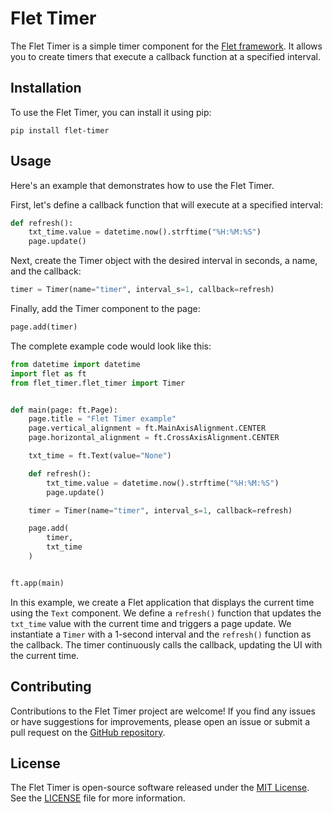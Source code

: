 # Flet Timer

The Flet Timer is a simple timer component for the [Flet framework](https://flet.dev/). It allows you to create timers that execute a callback function at a specified interval.

## Installation

To use the Flet Timer, you can install it using pip:

```
pip install flet-timer
```

## Usage

Here's an example that demonstrates how to use the Flet Timer.

First, let's define a callback function that will execute at a specified interval:

```python
def refresh():
    txt_time.value = datetime.now().strftime("%H:%M:%S")
    page.update()
```

Next, create the Timer object with the desired interval in seconds, a name, and the callback:

```python
timer = Timer(name="timer", interval_s=1, callback=refresh)
```

Finally, add the Timer component to the page:

```python
page.add(timer)
```

The complete example code would look like this:

```python
from datetime import datetime
import flet as ft
from flet_timer.flet_timer import Timer


def main(page: ft.Page):
    page.title = "Flet Timer example"
    page.vertical_alignment = ft.MainAxisAlignment.CENTER
    page.horizontal_alignment = ft.CrossAxisAlignment.CENTER

    txt_time = ft.Text(value="None")

    def refresh():
        txt_time.value = datetime.now().strftime("%H:%M:%S")
        page.update()

    timer = Timer(name="timer", interval_s=1, callback=refresh)

    page.add(
        timer,
        txt_time
    )


ft.app(main)
```

In this example, we create a Flet application that displays the current time using the `Text` component. We define a `refresh()` function that updates the `txt_time` value with the current time and triggers a page update. We instantiate a `Timer` with a 1-second interval and the `refresh()` function as the callback. The timer continuously calls the callback, updating the UI with the current time.

## Contributing

Contributions to the Flet Timer project are welcome! If you find any issues or have suggestions for improvements, please open an issue or submit a pull request on the [GitHub repository](https://github.com/example/flet-timer).

## License

The Flet Timer is open-source software released under the [MIT License](https://opensource.org/licenses/MIT). See the [LICENSE](https://github.com/example/flet-timer/blob/main/LICENSE) file for more information.